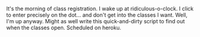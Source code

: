 It's the morning of class registration. I wake up at ridiculous-o-clock. I click to enter precisely on the dot... and don't get into the classes I want. Well, I'm up anyway. Might as well write this quick-and-dirty script to find out when the classes open. Scheduled on heroku.
